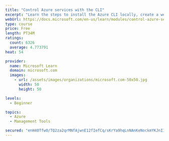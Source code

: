 ```yaml
---
title: "Control Azure services with the CLI"
excerpt: "Learn the steps to install the Azure CLI locally, create a website, and manage Azure resources using the CLI."
webUrl: https://docs.microsoft.com/en-us/learn/modules/control-azure-services-with-cli/
type: course
price: Free
length: PT34M
ratings:
  count: 6326
  average: 4.773791
heat: 54

provider:
  name: Microsoft Learn
  domain: microsoft.com
  images:
    - url: /assets/images/organizations/microsoft.com-50x50.jpg
      width: 50
      height: 50

levels:
  - Beginner

topics:
  - Azure
  - Management Tools

secured: "enH40TfwO/TQ2za2qrMNfAjwnE12fIefCq/sKrYa9hqLnNAnKeNockmYKJnII9RMG2qgIe05whkxtEKIwE3TGMlSBz578QFMX2LBMRrc3Grc7rxKQwhQnGjGJSsGScjf/sIdRzgQ0Yz+dC4YMmG5bZ+RSiqvVK517MmwrZPGmbOoGz9KA2PjCIMzzn+DY04+z9WBavAB1+gw6G4ExWC8jF4p55e94kjuWy6AZqNZbJ/AoQmV99Ihwz8x+9SEsHpZIUsqHqG0b5iMlqf2hRr2LsZpdpE5Ij+N05yHv89YdXBJVE2xIJJ0Zvh1lg9OLurvgckRHXUwSRjP58WmdSdDrS+CZrdRGEGh4l6BR3ud8c6D7k6F1h9mFVDTyFNOzmOOIaN6c1g3PH1KxxufuC8B0lBlNAR8YXndkydk70hWKdU=;dISuAqWkC2r8YQvSPzd9/Q=="
---
```


